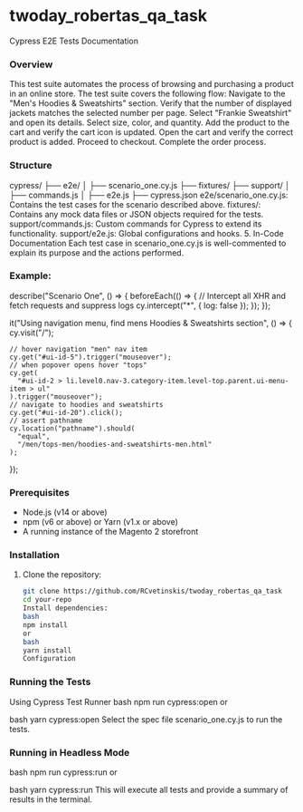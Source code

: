# twoday_robertas_qa_task

Cypress E2E Tests Documentation

### Overview

This test suite automates the process of browsing and purchasing a product in an online store. The test suite covers the following flow:
Navigate to the "Men's Hoodies & Sweatshirts" section.
Verify that the number of displayed jackets matches the selected number per page.
Select "Frankie Sweatshirt" and open its details.
Select size, color, and quantity.
Add the product to the cart and verify the cart icon is updated.
Open the cart and verify the correct product is added.
Proceed to checkout.
Complete the order process.

### Structure

cypress/
├── e2e/
│ ├── scenario_one.cy.js
├── fixtures/
├── support/
│ ├── commands.js
│ ├── e2e.js
├── cypress.json
e2e/scenario_one.cy.js: Contains the test cases for the scenario described above.
fixtures/: Contains any mock data files or JSON objects required for the tests.
support/commands.js: Custom commands for Cypress to extend its functionality.
support/e2e.js: Global configurations and hooks. 5. In-Code Documentation
Each test case in scenario_one.cy.js is well-commented to explain its purpose and the actions performed.

### Example:

describe("Scenario One", () => {
beforeEach(() => {
// Intercept all XHR and fetch requests and suppress logs
cy.intercept("\*", { log: false });
});
});

it("Using navigation menu, find mens Hoodies & Sweatshirts section", () => {
cy.visit("/");

    // hover navigation "men" nav item
    cy.get("#ui-id-5").trigger("mouseover");
    // when popover opens hover "tops"
    cy.get(
      "#ui-id-2 > li.level0.nav-3.category-item.level-top.parent.ui-menu-item > ul"
    ).trigger("mouseover");
    // navigate to hoodies and sweatshirts
    cy.get("#ui-id-20").click();
    // assert pathname
    cy.location("pathname").should(
      "equal",
      "/men/tops-men/hoodies-and-sweatshirts-men.html"
    );

});

### Prerequisites

- Node.js (v14 or above)
- npm (v6 or above) or Yarn (v1.x or above)
- A running instance of the Magento 2 storefront

### Installation

1. Clone the repository:
   ```bash
   git clone https://github.com/RCvetinskis/twoday_robertas_qa_task
   cd your-repo
   Install dependencies:
   bash
   npm install
   or
   bash
   yarn install
   Configuration
   ```

### Running the Tests

Using Cypress Test Runner
bash
npm run cypress:open
or

bash
yarn cypress:open
Select the spec file scenario_one.cy.js to run the tests.

### Running in Headless Mode

bash
npm run cypress:run
or

bash
yarn cypress:run
This will execute all tests and provide a summary of results in the terminal.
